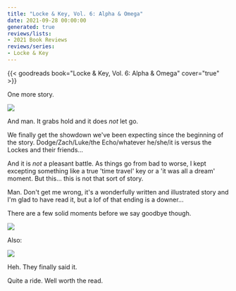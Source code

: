```yaml
---
title: "Locke & Key, Vol. 6: Alpha & Omega"
date: 2021-09-28 00:00:00
generated: true
reviews/lists:
- 2021 Book Reviews
reviews/series:
- Locke & Key
---
```

{{< goodreads book="Locke & Key, Vol. 6: Alpha & Omega" cover="true" >}}

One more story.  

![](/embeds/books/attachments/locke-and-key-6.1.png)

<!--more-->

And man. It grabs hold and it does *not* let go.  

We finally get the showdown we've been expecting since the beginning of the story. Dodge/Zach/Luke/the Echo/whatever he/she/it is versus the Lockes and their friends...  

And it is *not* a pleasant battle. As things go from bad to worse, I kept excepting something like a true 'time travel' key or a 'it was all a dream' moment. But this... this is not that sort of story.  

Man. Don't get me wrong, it's a wonderfully written and illustrated story and I'm glad to have read it, but a lof of that ending is a downer...  

There are a few solid moments before we say goodbye though.  

![](/embeds/books/attachments/locke-and-key-6.3.png)  

Also:  

![](/embeds/books/attachments/locke-and-key-6.2.png) 

Heh. They finally said it.  

Quite a ride. Well worth the read.


